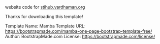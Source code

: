 website code for [stihub.vardhaman.org](stihub.vardhaman.org)

Thanks for downloading this template!

Template Name: Mamba
Template URL: https://bootstrapmade.com/mamba-one-page-bootstrap-template-free/
Author: BootstrapMade.com
License: https://bootstrapmade.com/license/
